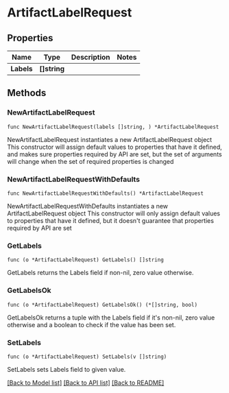 # ArtifactLabelRequest

## Properties

Name | Type | Description | Notes
------------ | ------------- | ------------- | -------------
**Labels** | **[]string** |  | 

## Methods

### NewArtifactLabelRequest

`func NewArtifactLabelRequest(labels []string, ) *ArtifactLabelRequest`

NewArtifactLabelRequest instantiates a new ArtifactLabelRequest object
This constructor will assign default values to properties that have it defined,
and makes sure properties required by API are set, but the set of arguments
will change when the set of required properties is changed

### NewArtifactLabelRequestWithDefaults

`func NewArtifactLabelRequestWithDefaults() *ArtifactLabelRequest`

NewArtifactLabelRequestWithDefaults instantiates a new ArtifactLabelRequest object
This constructor will only assign default values to properties that have it defined,
but it doesn't guarantee that properties required by API are set

### GetLabels

`func (o *ArtifactLabelRequest) GetLabels() []string`

GetLabels returns the Labels field if non-nil, zero value otherwise.

### GetLabelsOk

`func (o *ArtifactLabelRequest) GetLabelsOk() (*[]string, bool)`

GetLabelsOk returns a tuple with the Labels field if it's non-nil, zero value otherwise
and a boolean to check if the value has been set.

### SetLabels

`func (o *ArtifactLabelRequest) SetLabels(v []string)`

SetLabels sets Labels field to given value.



[[Back to Model list]](../README.md#documentation-for-models) [[Back to API list]](../README.md#documentation-for-api-endpoints) [[Back to README]](../README.md)


